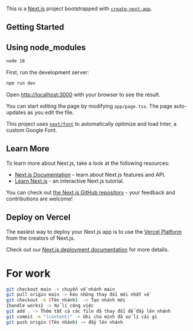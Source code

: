 This is a [Next.js](https://nextjs.org/) project bootstrapped with [`create-next-app`](https://github.com/vercel/next.js/tree/canary/packages/create-next-app).

## Getting Started
## Using node_modules
```bash
node 18
```
First, run the development server:

```bash
npm run dev
```
Open [http://localhost:3000](http://localhost:3000) with your browser to see the result.

You can start editing the page by modifying `app/page.tsx`. The page auto-updates as you edit the file.

This project uses [`next/font`](https://nextjs.org/docs/basic-features/font-optimization) to automatically optimize and load Inter, a custom Google Font.

## Learn More

To learn more about Next.js, take a look at the following resources:

- [Next.js Documentation](https://nextjs.org/docs) - learn about Next.js features and API.
- [Learn Next.js](https://nextjs.org/learn) - an interactive Next.js tutorial.

You can check out [the Next.js GitHub repository](https://github.com/vercel/next.js/) - your feedback and contributions are welcome!

## Deploy on Vercel

The easiest way to deploy your Next.js app is to use the [Vercel Platform](https://vercel.com/new?utm_medium=default-template&filter=next.js&utm_source=create-next-app&utm_campaign=create-next-app-readme) from the creators of Next.js.

Check out our [Next.js deployment documentation](https://nextjs.org/docs/deployment) for more details.

# For work 
```bash
git checkout main -> chuyển về nhánh main
git pull origin main -> kéo những thay đổi mới nhất về
git checkout -b (Tên nhánh)  -> Tạo nhánh mới
{handle works} -> Xử lí công việc 
git add . -> Thêm tất cả các file đã thay đổi để đẩy lên nhánh
git commit -m "(content)" -> Ghi chú mình đã xử lí cái gì
git push origin (Tên nhánh) -> đẩy lên nhánh
```
